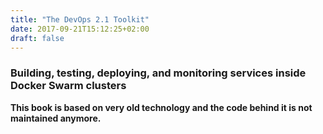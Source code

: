 ```yaml
---
title: "The DevOps 2.1 Toolkit"
date: 2017-09-21T15:12:25+02:00
draft: false
---
```


### Building, testing, deploying, and monitoring services inside Docker Swarm clusters

**This book is based on very old technology and the code behind it is not maintained anymore.**
